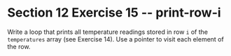 # Section 12 Exercise 15 -- print-row-i 

Write a loop that prints all temperature readings stored in row `i` of the `temperatures` array (see Exercise 14). Use a pointer to visit each element of the row.

